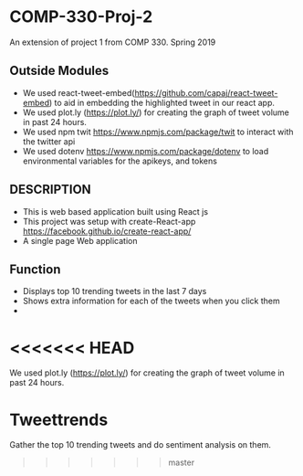 # COMP-330-Proj-2

An extension of project 1 from COMP 330. Spring 2019

## Outside Modules
* We used react-tweet-embed(https://github.com/capaj/react-tweet-embed) to aid in embedding the highlighted tweet in our react app.
* We used plot.ly (https://plot.ly/) for creating the graph of tweet volume in past 24 hours.
* We used npm twit https://www.npmjs.com/package/twit to interact with the twitter api 
* We used dotenv https://www.npmjs.com/package/dotenv to load environmental variables for the apikeys, and tokens 

## DESCRIPTION
* This is web based application built using React js
* This project was setup with create-React-app https://facebook.github.io/create-react-app/
* A single page Web application 
## Function
* Displays top 10 trending tweets in the last 7 days 
* Shows extra information for each of the tweets when you click them
* 
 


<<<<<<< HEAD
=======
We used plot.ly (https://plot.ly/) for creating the graph of tweet volume in past 24 hours.

# Tweettrends

Gather the top 10 trending tweets and do sentiment analysis on them.
>>>>>>> master
